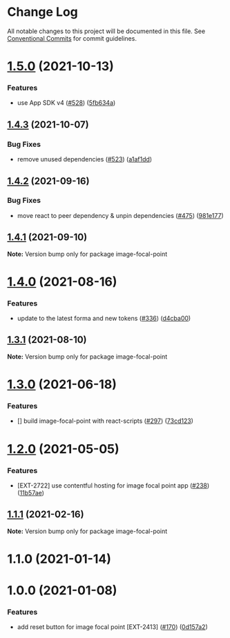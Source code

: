 # Change Log

All notable changes to this project will be documented in this file.
See [Conventional Commits](https://conventionalcommits.org) for commit guidelines.

# [1.5.0](https://github.com/contentful/apps/compare/image-focal-point@1.4.3...image-focal-point@1.5.0) (2021-10-13)


### Features

* use App SDK v4 ([#528](https://github.com/contentful/apps/issues/528)) ([5fb634a](https://github.com/contentful/apps/commit/5fb634a0679de8af4ada0de3d571a8a5e5564090))





## [1.4.3](https://github.com/contentful/apps/compare/image-focal-point@1.4.2...image-focal-point@1.4.3) (2021-10-07)


### Bug Fixes

* remove unused dependencies ([#523](https://github.com/contentful/apps/issues/523)) ([a1af1dd](https://github.com/contentful/apps/commit/a1af1dd07726c1119e0c16fcbdfb3bea4f88dae2))





## [1.4.2](https://github.com/contentful/apps/compare/image-focal-point@1.4.1...image-focal-point@1.4.2) (2021-09-16)


### Bug Fixes

* move react to peer dependency & unpin dependencies ([#475](https://github.com/contentful/apps/issues/475)) ([981e177](https://github.com/contentful/apps/commit/981e177092fafdcce211822277d3ee0dad7ae689))





## [1.4.1](https://github.com/contentful/apps/compare/image-focal-point@1.4.0...image-focal-point@1.4.1) (2021-09-10)

**Note:** Version bump only for package image-focal-point





# [1.4.0](https://github.com/contentful/apps/compare/image-focal-point@1.3.1...image-focal-point@1.4.0) (2021-08-16)


### Features

* update to the latest forma and new tokens ([#336](https://github.com/contentful/apps/issues/336)) ([d4cba00](https://github.com/contentful/apps/commit/d4cba009066b590b790b0d32bb1afbcf699d3bee))





## [1.3.1](https://github.com/contentful/apps/compare/image-focal-point@1.3.0...image-focal-point@1.3.1) (2021-08-10)

**Note:** Version bump only for package image-focal-point





# [1.3.0](https://github.com/contentful/apps/compare/image-focal-point@1.2.0...image-focal-point@1.3.0) (2021-06-18)


### Features

* [] build image-focal-point with react-scripts ([#297](https://github.com/contentful/apps/issues/297)) ([73cd123](https://github.com/contentful/apps/commit/73cd1239f83c7214a2c47f9ab1c3c9d503d5c8ae))





# [1.2.0](https://github.com/contentful/apps/compare/image-focal-point@1.1.1...image-focal-point@1.2.0) (2021-05-05)


### Features

* [EXT-2722] use contentful hosting for image focal point app ([#238](https://github.com/contentful/apps/issues/238)) ([11b57ae](https://github.com/contentful/apps/commit/11b57ae3e4fb5dd376544d89056430b71883517c))





## [1.1.1](https://github.com/contentful/apps/compare/image-focal-point@1.1.0...image-focal-point@1.1.1) (2021-02-16)

**Note:** Version bump only for package image-focal-point





# 1.1.0 (2021-01-14)



# 1.0.0 (2021-01-08)


### Features

* add reset button for image focal point [EXT-2413] ([#170](https://github.com/contentful/apps/issues/170)) ([0d157a2](https://github.com/contentful/apps/commit/0d157a26bf9c242357b4bce4cb9807270649710c))
